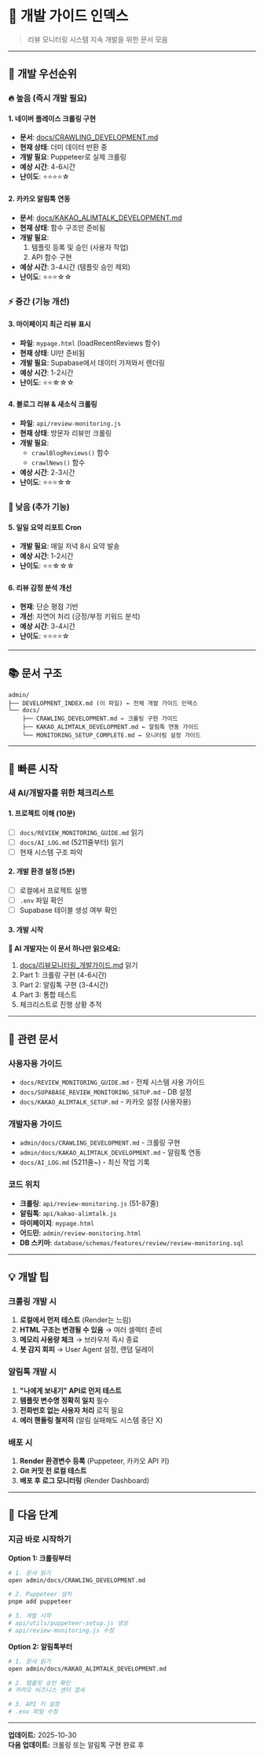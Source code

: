 # 🔧 개발 가이드 인덱스

> 리뷰 모니터링 시스템 지속 개발을 위한 문서 모음

---

## 🎯 개발 우선순위

### 🔥 높음 (즉시 개발 필요)

#### 1. 네이버 플레이스 크롤링 구현
- **문서**: [docs/CRAWLING_DEVELOPMENT.md](./docs/CRAWLING_DEVELOPMENT.md)
- **현재 상태**: 더미 데이터 반환 중
- **개발 필요**: Puppeteer로 실제 크롤링
- **예상 시간**: 4-6시간
- **난이도**: ⭐⭐⭐⭐☆

#### 2. 카카오 알림톡 연동
- **문서**: [docs/KAKAO_ALIMTALK_DEVELOPMENT.md](./docs/KAKAO_ALIMTALK_DEVELOPMENT.md)
- **현재 상태**: 함수 구조만 준비됨
- **개발 필요**: 
  1. 템플릿 등록 및 승인 (사용자 작업)
  2. API 함수 구현
- **예상 시간**: 3-4시간 (템플릿 승인 제외)
- **난이도**: ⭐⭐⭐☆☆

### ⚡ 중간 (기능 개선)

#### 3. 마이페이지 최근 리뷰 표시
- **파일**: `mypage.html` (loadRecentReviews 함수)
- **현재 상태**: UI만 준비됨
- **개발 필요**: Supabase에서 데이터 가져와서 렌더링
- **예상 시간**: 1-2시간
- **난이도**: ⭐⭐☆☆☆

#### 4. 블로그 리뷰 & 새소식 크롤링
- **파일**: `api/review-monitoring.js`
- **현재 상태**: 방문자 리뷰만 크롤링
- **개발 필요**: 
  - `crawlBlogReviews()` 함수
  - `crawlNews()` 함수
- **예상 시간**: 2-3시간
- **난이도**: ⭐⭐⭐☆☆

### 🌟 낮음 (추가 기능)

#### 5. 일일 요약 리포트 Cron
- **개발 필요**: 매일 저녁 8시 요약 발송
- **예상 시간**: 1-2시간
- **난이도**: ⭐⭐☆☆☆

#### 6. 리뷰 감정 분석 개선
- **현재**: 단순 평점 기반
- **개선**: 자연어 처리 (긍정/부정 키워드 분석)
- **예상 시간**: 3-4시간
- **난이도**: ⭐⭐⭐⭐☆

---

## 📚 문서 구조

```
admin/
├── DEVELOPMENT_INDEX.md (이 파일) ← 전체 개발 가이드 인덱스
└── docs/
    ├── CRAWLING_DEVELOPMENT.md ← 크롤링 구현 가이드
    ├── KAKAO_ALIMTALK_DEVELOPMENT.md ← 알림톡 연동 가이드
    └── MONITORING_SETUP_COMPLETE.md ← 모니터링 설정 가이드
```

---

## 🚀 빠른 시작

### 새 AI/개발자를 위한 체크리스트

#### 1. 프로젝트 이해 (10분)
- [ ] `docs/REVIEW_MONITORING_GUIDE.md` 읽기
- [ ] `docs/AI_LOG.md` (5211줄부터) 읽기
- [ ] 현재 시스템 구조 파악

#### 2. 개발 환경 설정 (5분)
- [ ] 로컬에서 프로젝트 실행
- [ ] `.env` 파일 확인
- [ ] Supabase 테이블 생성 여부 확인

#### 3. 개발 시작
**🎯 AI 개발자는 이 문서 하나만 읽으세요:**
1. [docs/리뷰모니터링_개발가이드.md](./docs/리뷰모니터링_개발가이드.md) 읽기
2. Part 1: 크롤링 구현 (4-6시간)
3. Part 2: 알림톡 구현 (3-4시간)
4. Part 3: 통합 테스트
5. 체크리스트로 진행 상황 추적

---

## 🔗 관련 문서

### 사용자용 가이드
- `docs/REVIEW_MONITORING_GUIDE.md` - 전체 시스템 사용 가이드
- `docs/SUPABASE_REVIEW_MONITORING_SETUP.md` - DB 설정
- `docs/KAKAO_ALIMTALK_SETUP.md` - 카카오 설정 (사용자용)

### 개발자용 가이드
- `admin/docs/CRAWLING_DEVELOPMENT.md` - 크롤링 구현
- `admin/docs/KAKAO_ALIMTALK_DEVELOPMENT.md` - 알림톡 연동
- `docs/AI_LOG.md` (5211줄~) - 최신 작업 기록

### 코드 위치
- **크롤링**: `api/review-monitoring.js` (51-87줄)
- **알림톡**: `api/kakao-alimtalk.js`
- **마이페이지**: `mypage.html`
- **어드민**: `admin/review-monitoring.html`
- **DB 스키마**: `database/schemas/features/review/review-monitoring.sql`

---

## 💡 개발 팁

### 크롤링 개발 시
1. **로컬에서 먼저 테스트** (Render는 느림)
2. **HTML 구조는 변경될 수 있음** → 여러 셀렉터 준비
3. **메모리 사용량 체크** → 브라우저 즉시 종료
4. **봇 감지 회피** → User Agent 설정, 랜덤 딜레이

### 알림톡 개발 시
1. **"나에게 보내기" API로 먼저 테스트**
2. **템플릿 변수명 정확히 일치** 필수
3. **전화번호 없는 사용자 처리** 로직 필요
4. **에러 핸들링 철저히** (알림 실패해도 시스템 중단 X)

### 배포 시
1. **Render 환경변수 등록** (Puppeteer, 카카오 API 키)
2. **Git 커밋 전 로컬 테스트**
3. **배포 후 로그 모니터링** (Render Dashboard)

---

## 🎯 다음 단계

### 지금 바로 시작하기

**Option 1: 크롤링부터**
```bash
# 1. 문서 읽기
open admin/docs/CRAWLING_DEVELOPMENT.md

# 2. Puppeteer 설치
pnpm add puppeteer

# 3. 개발 시작
# api/utils/puppeteer-setup.js 생성
# api/review-monitoring.js 수정
```

**Option 2: 알림톡부터**
```bash
# 1. 문서 읽기
open admin/docs/KAKAO_ALIMTALK_DEVELOPMENT.md

# 2. 템플릿 승인 확인
# 카카오 비즈니스 센터 접속

# 3. API 키 설정
# .env 파일 수정
```

---

**업데이트:** 2025-10-30  
**다음 업데이트:** 크롤링 또는 알림톡 구현 완료 후


